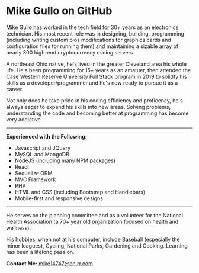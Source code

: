 # Mike Gullo on GitHub

Mike Gullo has worked in the tech field for 30+ years as an electronics technician. His most recent role was in designing, building, programming (including writing custom bios modifications for graphics cards and configuration files for running them) and maintaining a sizable array of nearly 300 high-end cryptocurrency mining servers.

A northeast Ohio native, he's lived in the greater Cleveland area his whole life. He's been programming for 15+ years as an amatuer, then attended the Case Western Reserve University Full Stack program in 2019 to solidfy his skills as a developer/programmer and he's now ready to pursue it as a career.

Not only does he take pride in his coding efficiency and proficency, he's always eager to expand his skills into new areas. Solving problems, understanding the code and becoming better at programming has become very addictive.

---

**Experienced with the Following:**
* Javascript and JQuery
* MySQL and MongoDB
* NodeJS (including many NPM packages)
* React
* Sequelize ORM
* MVC Framework
* PHP
* HTML and CSS (including Bootstrap and Handlebars)
* Mobile-first and responsive designs

---

He serves on the planning committee and as a volunteer for the National Health Association (a 70+ year old organization focused on health and wellness).

His hobbies, when not at his computer, include Baseball (especially the minor leagues), Cycling, National Parks, Gardening and Cooking. Learning has been a lifelong passion.

**Contact Me:** mike14747@oh.rr.com